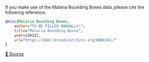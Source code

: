 If you make use of the Malaria Bounding Boxes data, please cite the following reference:

``` bibtex 
@misc{Malaria Bounding Boxes,
	author="TO BE FILLED MANUALLY!",
	title="Malaria Bounding Boxes",
	year={2012},
	url="https://bbbc.broadinstitute.org/BBBC041/"
}
```

[🔗 Source](https://bbbc.broadinstitute.org/BBBC041/)